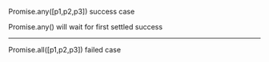 Promise.any([p1,p2,p3]) success case

Promise.any() will wait for first settled success




-----------------------

Promise.all([p1,p2,p3]) failed case
